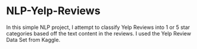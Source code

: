 # NLP-Yelp-Reviews
In this simple NLP project, I attempt to classify Yelp Reviews into 1 or 5 star categories based off the text content in the reviews. I used the Yelp Review Data Set from Kaggle.
